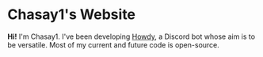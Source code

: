 # Chasay1's Website

**Hi!** I'm Chasay1. I've been developing [Howdy](https://github.com/Chasay1/Howdy), a Discord bot whose aim is to be versatile. Most of my current and future code is open-source. 
